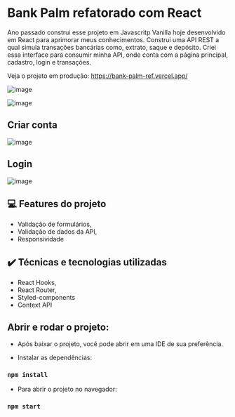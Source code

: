 # Bank Palm refatorado com React

Ano passado construi esse projeto em Javascritp Vanilla hoje desenvolvido em React para aprimorar meus conhecimentos. 
Construi uma API REST a qual simula transações bancárias como, extrato, saque e depósito. Criei essa interface para consumir minha API, onde conta com a página principal, cadastro, login e transações.

Veja o projeto em produção: https://bank-palm-ref.vercel.app/


![image](https://user-images.githubusercontent.com/87664619/217133029-ab232d06-59fc-4505-a790-960abfc0af54.png)

![image](https://user-images.githubusercontent.com/87664619/217133122-1f6f6fbb-4e58-4799-9781-82f13d9c2e18.png)

## Criar conta

![image](https://user-images.githubusercontent.com/87664619/217134854-58f8c17a-e1bc-4688-a9ba-6fb1901cf05e.png)


## Login

![image](https://user-images.githubusercontent.com/87664619/217134984-d9648086-0146-4230-878e-2a316095a245.png)



## 💻 Features do projeto
- Validação de formulários,
- Validação de dados da API,
- Responsividade

## ✔️ Técnicas e tecnologias utilizadas

- React Hooks,
- React Router,
- Styled-components
- Context API



## Abrir e rodar o projeto:
- Após baixar o projeto, você pode abrir em uma IDE de sua preferência.

- Instalar as dependências:
### `npm install`

- Para abrir o projeto no navegador:
### `npm start`







